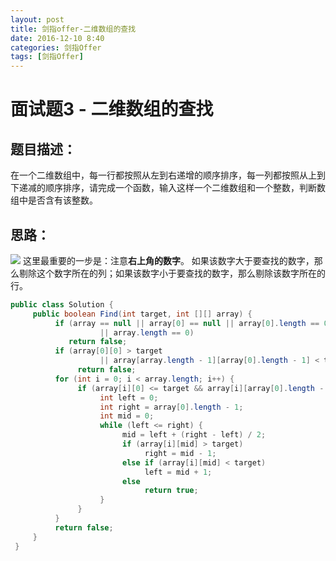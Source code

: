 ```yaml
---
layout: post
title: 剑指offer-二维数组的查找
date: 2016-12-10 8:40
categories: 剑指Offer
tags: [剑指Offer]
---
```


# 面试题3 - 二维数组的查找  
## 题目描述：
在一个二维数组中，每一行都按照从左到右递增的顺序排序，每一列都按照从上到下递减的顺序排序，请完成一个函数，输入这样一个二维数组和一个整数，判断数组中是否含有该整数。

## 思路：
![](http://i.imgur.com/jH8PhWV.jpg)
这里最重要的一步是：注意**右上角的数字**。
如果该数字大于要查找的数字，那么剔除这个数字所在的列；如果该数字小于要查找的数字，那么剔除该数字所在的行。

```java
public class Solution {
     public boolean Find(int target, int [][] array) {
          if (array == null || array[0] == null || array[0].length == 0
                    || array.length == 0)
             return false;
          if (array[0][0] > target
                    || array[array.length - 1][array[0].length - 1] < target)
               return false;
          for (int i = 0; i < array.length; i++) {
               if (array[i][0] <= target && array[i][array[0].length - 1] >= target) {
                    int left = 0;
                    int right = array[0].length - 1;
                    int mid = 0;
                    while (left <= right) {
                         mid = left + (right - left) / 2;
                         if (array[i][mid] > target)
                              right = mid - 1;
                         else if (array[i][mid] < target)
                              left = mid + 1;
                         else
                              return true;
                    }
               }
          }
          return false;
     }
 }

```